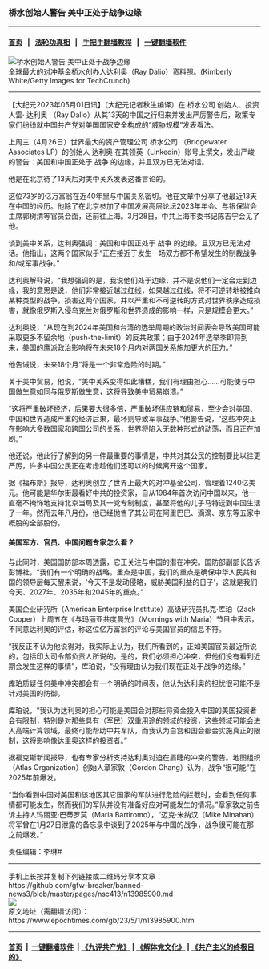### 桥水创始人警告 美中正处于战争边缘
------------------------

#### [首页](https://github.com/gfw-breaker/banned-news3/blob/master/README.md) &nbsp;&nbsp;|&nbsp;&nbsp; [法轮功真相](https://github.com/begood0513/basic/blob/master/README.md)  &nbsp;&nbsp;|&nbsp;&nbsp; [手把手翻墙教程](https://github.com/gfw-breaker/guides/wiki)  &nbsp;&nbsp;|&nbsp;&nbsp; [一键翻墙软件](https://github.com/gfw-breaker/nogfw/blob/master/README.md)  



<div><img alt="桥水创始人警告 美中正处于战争边缘" class="attachment-djy_600_400 size-djy_600_400 wp-post-image" src="https://i.epochtimes.com/assets/uploads/2022/01/id13512945-537756-600x400.jpg"/>
<div class="caption">
 全球最大的对冲基金桥水创办人达利奥（Ray Dalio）资料照。(Kimberly White/Getty Images for TechCrunch)
</div></div><hr/>


<div><p>
 【大纪元2023年05月01日讯】（大纪元记者秋生编译）在
 <ok href="https://www.epochtimes.com/gb/tag/%E6%A1%A5%E6%B0%B4%E5%85%AC%E5%8F%B8.html">
  桥水公司
 </ok>
 创始人、投资人雷‧
 <ok href="https://www.epochtimes.com/gb/tag/%E8%BE%BE%E5%88%A9%E5%A5%A5.html">
  达利奥
 </ok>
 （Ray Dalio）从其13天的中国之行归来并发出严厉警告后，政策专家们纷纷就中国共产党对美国国家安全构成的“威胁规模”发表看法。
</p>
<p>
 上周三（4月26日）世界最大的资产管理公司
 <ok href="https://www.epochtimes.com/gb/tag/%E6%A1%A5%E6%B0%B4%E5%85%AC%E5%8F%B8.html">
  桥水公司
 </ok>
 （Bridgewater Associates LP）的创始人
 <ok href="https://www.epochtimes.com/gb/tag/%E8%BE%BE%E5%88%A9%E5%A5%A5.html">
  达利奥
 </ok>
 在其领英（Linkedin）账号上撰文，发出严峻的警告：美国和中国正处于
 <ok href="https://www.epochtimes.com/gb/tag/%E6%88%98%E4%BA%89.html">
  战争
 </ok>
 的边缘，并且双方已无法对话。
</p>
<p>
 他是在北京待了13天后对美中关系发表这番言论的。
</p>
<p>
 这位73岁的亿万富翁在近40年里与中国关系密切。他在文章中分享了他最近13天在中国的经历。他除了在北京参加了中国发展高层论坛2023年年会、与银保监会主席郭树清等官员会面，还前往上海。3月28日，中共上海市委书记陈吉宁会见了他。
</p>
<p>
 谈到美中关系，达利奥强调：美国和中国正处于
 <ok href="https://www.epochtimes.com/gb/tag/%E6%88%98%E4%BA%89.html">
  战争
 </ok>
 的边缘，且双方已无法对话。他指出，这两个国家似乎“正在接近于发生一场双方都不希望发生的制裁战争和/或军事战争。”
</p>
<p>
 达利奥解释说，“我想强调的是，我说他们处于边缘，并不是说他们一定会走到边缘，我的意思是说，他们非常接近越过红线，如果越过红线，将不可逆转地被推向某种类型的战争，损害这两个国家，并以严重和不可逆转的方式对世界秩序造成损害，就像俄罗斯入侵乌克兰对俄罗斯和世界造成的影响一样，只是规模会更大。”
</p>
<p>
 达利奥说，“从现在到2024年美国和台湾的选举周期的政治时间表会导致美国可能采取更多不留余地（push-the-limit）的反共政策；由于2024年选举季即将到来，美国的鹰派政治影响将在未来18个月内对两国关系施加更大的压力。”
</p>
<p>
 他告诫说，未来18个月“将是一个非常危险的时期。”
</p>
<p>
 关于美中贸易，他说，“美中关系变得如此糟糕，我们有理由担心……可能使与中国做生意如同与俄罗斯做生意，这将导致美中贸易崩溃。”
</p>
<p>
 “这将严重破坏经济，后果要大很多倍，严重破坏供应链和贸易，至少会对美国、中国和世界造成严重的经济后果，最坏则导致军事战争。”他警告说，“这些冲突正在影响大多数国家和跨国公司的关系，世界将陷入无数种形式的动荡，而且正在加剧。”
</p>
<p>
 他还说，他此行了解到的另一件最重要的事情是，中共对其公民的控制要比以往更严厉，许多中国公民正在考虑趁他们还可以的时候离开这个国家。
</p>
<p>
 据《福布斯》报导，达利奥创立了世界上最大的对冲基金公司，管理着1240亿美元。他可能是华尔街最看好中共的投资家，自从1984年首次访问中国以来，他一直毫不掩饰地支持北京当局及其一党专制制度，甚至将他的儿子马特送到中国生活了一年。然而去年八月份，他已经抛售了其公司在阿里巴巴、滴滴、京东等五家中概股的全部股份。
</p>
<h4>
 美国军方、官员、中国问题专家怎么看？
</h4>
<p>
 与此同时，美国国防部本周透露，它正关注与中国的潜在冲突。国防部副部长告诉彭博社，“我们有一个明确的战略，重点是中国，我们的重点是确保中华人民共和国的领导层每天醒来说，‘今天不是发动侵略，威胁美国利益的日子’，这就是我们今天、2027年、2035年和2045年的重点。”
</p>
<p>
 美国企业研究所（American Enterprise Institute）高级研究员扎克‧库珀（Zack Cooper）上周五在《与玛丽亚共度晨光》（Mornings with Maria）节目中表示，不同意达利奥的评估，称这位亿万富翁的评论与美国官员的信息不符。
</p>
<p>
 “我反正不认为他说得对。我实际上认为，我们所看到的，正如美国官员最近所说的，包括印太司令部负责人所说的，是的，我们必须担心冲突，但他们没有看到近期会发生这样的事情”，库珀说，“没有理由认为我们现在正处于战争的边缘。”
</p>
<p>
 库珀质疑任何美中冲突都会有一个明确的时间表，他认为达利奥的担忧很可能不是针对美国的防御。
</p>
<p>
 库珀说，“我认为达利奥的担心可能是美国会对那些将资金投入中国的美国投资者会有限制，特别是对那些具有（军民）双重用途的领域的投资，这些领域可能会进入高端计算领域，最终可能帮助中共军队，而我认为白宫和国会都会实施真正的限制，这将影响像达里奥这样的投资者。”
</p>
<p>
 据福克斯新闻报导，也有专家分析支持达利奥对迫在眉睫的冲突的警告。地图组织（Atlas Organization）创始人章家敦（Gordon Chang）认为，战争“很可能”在2025年前爆发。
</p>
<p>
 “当你看到中国对美国和该地区其它国家的军队进行危险的拦截时，会看到任何事情都可能发生，然而我们的军队并没有准备好应对可能发生的情况。”章家敦之前告诉主持人玛丽亚‧巴蒂罗莫（Maria Bartiromo），“迈克‧米纳汉（Mike Minahan）将军曾在1月27日泄露的备忘录中谈到了2025年与中国的战争，战争很可能在那之前爆发。”
</p>
<p>
 责任编辑：李琳#
</p>
</div>
<hr/>
手机上长按并复制下列链接或二维码分享本文章：<br/>
https://github.com/gfw-breaker/banned-news3/blob/master/pages/nsc413/n13985900.md <br/>
<a href='https://github.com/gfw-breaker/banned-news3/blob/master/pages/nsc413/n13985900.md'><img src='https://github.com/gfw-breaker/banned-news3/blob/master/pages/nsc413/n13985900.md.png'/></a> <br/>
原文地址（需翻墙访问）：https://www.epochtimes.com/gb/23/5/1/n13985900.htm


------------------------
#### [首页](https://github.com/gfw-breaker/banned-news3/blob/master/README.md) &nbsp;|&nbsp; [一键翻墙软件](https://github.com/gfw-breaker/nogfw/blob/master/README.md) &nbsp;| [《九评共产党》](https://github.com/gfw-breaker/9ping.md/blob/master/README.md#九评之一评共产党是什么) | [《解体党文化》](https://github.com/gfw-breaker/jtdwh.md/blob/master/README.md) | [《共产主义的终极目的》](https://github.com/gfw-breaker/gczydzjmd.md/blob/master/README.md)


<img src='http://gfw-breaker.win/banned-news3/pages/nsc413/n13985900.md' width='0px' height='0px'/>